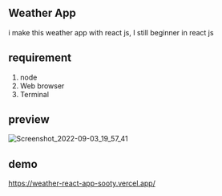 ## Weather App

i make this weather app with react js, I still beginner in react js

## requirement

1. node 
2. Web browser
3. Terminal

## preview

![Screenshot_2022-09-03_19_57_41](https://user-images.githubusercontent.com/49311462/188271531-88fb7a22-517f-401a-9fa0-3ef61f563017.png)

## demo 

https://weather-react-app-sooty.vercel.app/
